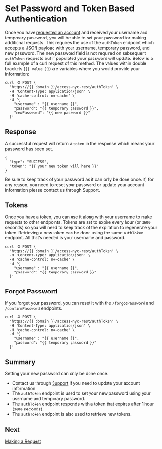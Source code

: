 # Set Password and Token Based Authentication

Once you have [requested an account](/request-account-form) and received your username and temporary password, you will be able to set your password for making additional requests. This requires the use of the `authToken` endpoint which accepts a JSON payload with your username, temporary password, and new password. The new password field is not required on subsequent `authToken` requests but if populated your password will update. Below is a full example of a curl request of this method. The values within double brackets (`{{ value }}`) are variables where you would provide your information:

```
curl -X POST \
  'https://{{ domain }}/access-nyc-rest/authToken' \
  -H 'Content-Type: application/json' \
  -H 'cache-control: no-cache' \
  -d '{
    "username" : "{{ username }}",
    "password": "{{ temporary password }}",
    "newPassword": "{{ new password }}"
  }'
```

## Response

A successful request will return a `token` in the response which means your password has been set. 

```
{
  "type": "SUCCESS",
  "token": "{{ your new token will here }}"
}
```
Be sure to keep track of your password as it can only be done once. If, for any reason, you need to reset your password or update your account information please contact us through Support.

## Tokens

Once you have a token, you can use it along with your username to make requests to other endpoints. Tokens are set to expire every hour (or `3600` seconds) so you will need to keep track of the expiration to regenerate your token. Retrieving a new token can be done using the same `authToken` endpoint. All that’s needed is your username and password.

```
curl -X POST \
  'https://{{ domain }}/access-nyc-rest/authToken' \
  -H 'Content-Type: application/json' \
  -H 'cache-control: no-cache' \
  -d '{
    "username" : "{{ username }}",
    "password": "{{ temporary password }}"
  }'
```

## Forgot Password

If you forget your password, you can reset it with the `/forgotPassword` and `/confirmPassword` endpoints. 

```
curl -X POST \
  'https://{{ domain }}/access-nyc-rest/authToken' \
  -H 'Content-Type: application/json' \
  -H 'cache-control: no-cache' \
  -d '{
    "username" : "{{ username }}",
    "password": "{{ temporary password }}"
  }'
```

## Summary

Setting your new password can only be done once.

* Contact us through [Support](/feedback-and-support) if you need to update your account information.
* The `authToken` endpoint is used to set your new password using your username and temporary password.
* The `authToken` endpoint responds with a token that expires after 1 hour (`3600` seconds).
* The `authToken` endpoint is also used to retrieve new tokens.

## Next

[Making a Request](/making-a-request)

<br>
<br>
